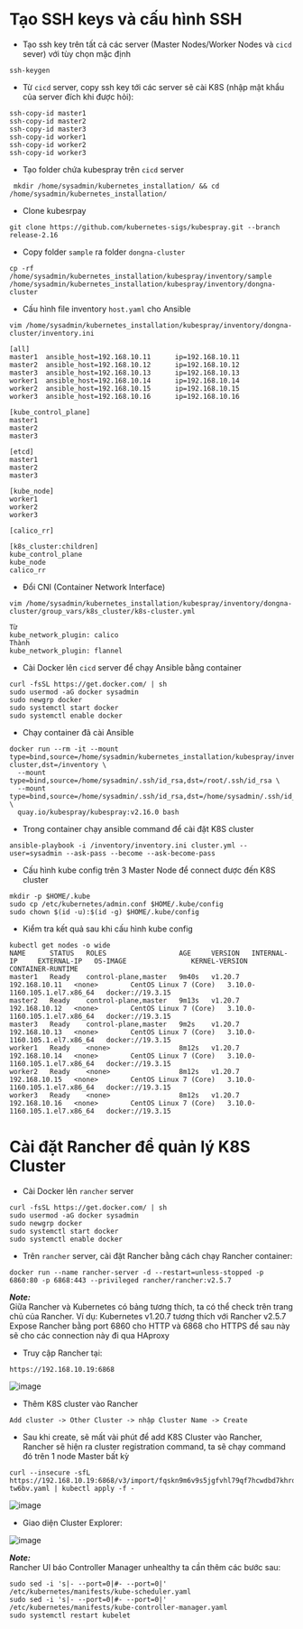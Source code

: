# Tạo SSH keys và cấu hình SSH 
* Tạo ssh key trên tất cả các server (Master Nodes/Worker Nodes và `cicd` sever) với tùy chọn mặc định
```
ssh-keygen
```

* Từ `cicd` server, copy ssh key tới các server sẽ cài K8S (nhập mật khẩu của server đích khi được hỏi):
```
ssh-copy-id master1
ssh-copy-id master2
ssh-copy-id master3
ssh-copy-id worker1
ssh-copy-id worker2
ssh-copy-id worker3
```

* Tạo folder chứa kubespray trên `cicd` server
```
 mkdir /home/sysadmin/kubernetes_installation/ && cd /home/sysadmin/kubernetes_installation/
```

* Clone kubesrpay
```
git clone https://github.com/kubernetes-sigs/kubespray.git --branch release-2.16
```

* Copy folder `sample` ra folder `dongna-cluster`
```
cp -rf /home/sysadmin/kubernetes_installation/kubespray/inventory/sample /home/sysadmin/kubernetes_installation/kubespray/inventory/dongna-cluster
```

* Cấu hình file inventory `host.yaml` cho Ansible
```
vim /home/sysadmin/kubernetes_installation/kubespray/inventory/dongna-cluster/inventory.ini
```

```
[all]
master1  ansible_host=192.168.10.11      ip=192.168.10.11
master2  ansible_host=192.168.10.12      ip=192.168.10.12
master3  ansible_host=192.168.10.13      ip=192.168.10.13
worker1  ansible_host=192.168.10.14      ip=192.168.10.14
worker2  ansible_host=192.168.10.15      ip=192.168.10.15
worker3  ansible_host=192.168.10.16      ip=192.168.10.16

[kube_control_plane]
master1
master2
master3

[etcd]
master1
master2
master3

[kube_node]
worker1
worker2
worker3

[calico_rr]

[k8s_cluster:children]
kube_control_plane
kube_node
calico_rr
```

* Đổi CNI (Container Network Interface) 
```
vim /home/sysadmin/kubernetes_installation/kubespray/inventory/dongna-cluster/group_vars/k8s_cluster/k8s-cluster.yml
```

```
Từ
kube_network_plugin: calico
Thành
kube_network_plugin: flannel
```

* Cài Docker lên `cicd` server để chạy Ansible bằng container
```
curl -fsSL https://get.docker.com/ | sh
sudo usermod -aG docker sysadmin
sudo newgrp docker
sudo systemctl start docker
sudo systemctl enable docker
```

* Chạy container đã cài Ansible
```
docker run --rm -it --mount type=bind,source=/home/sysadmin/kubernetes_installation/kubespray/inventory/dongna-cluster,dst=/inventory \
  --mount type=bind,source=/home/sysadmin/.ssh/id_rsa,dst=/root/.ssh/id_rsa \
  --mount type=bind,source=/home/sysadmin/.ssh/id_rsa,dst=/home/sysadmin/.ssh/id_rsa \
  quay.io/kubespray/kubespray:v2.16.0 bash
```

* Trong container chạy ansible command để cài đặt K8S cluster
```
ansible-playbook -i /inventory/inventory.ini cluster.yml --user=sysadmin --ask-pass --become --ask-become-pass
```

* Cấu hình kube config trên 3 Master Node để connect được đến K8S cluster
```
mkdir -p $HOME/.kube
sudo cp /etc/kubernetes/admin.conf $HOME/.kube/config
sudo chown $(id -u):$(id -g) $HOME/.kube/config
```

* Kiểm tra kết quả sau khi cấu hình kube config
```
kubectl get nodes -o wide
NAME      STATUS   ROLES                  AGE     VERSION   INTERNAL-IP     EXTERNAL-IP   OS-IMAGE                KERNEL-VERSION                 CONTAINER-RUNTIME
master1   Ready    control-plane,master   9m40s   v1.20.7   192.168.10.11   <none>        CentOS Linux 7 (Core)   3.10.0-1160.105.1.el7.x86_64   docker://19.3.15
master2   Ready    control-plane,master   9m13s   v1.20.7   192.168.10.12   <none>        CentOS Linux 7 (Core)   3.10.0-1160.105.1.el7.x86_64   docker://19.3.15
master3   Ready    control-plane,master   9m2s    v1.20.7   192.168.10.13   <none>        CentOS Linux 7 (Core)   3.10.0-1160.105.1.el7.x86_64   docker://19.3.15
worker1   Ready    <none>                 8m12s   v1.20.7   192.168.10.14   <none>        CentOS Linux 7 (Core)   3.10.0-1160.105.1.el7.x86_64   docker://19.3.15
worker2   Ready    <none>                 8m12s   v1.20.7   192.168.10.15   <none>        CentOS Linux 7 (Core)   3.10.0-1160.105.1.el7.x86_64   docker://19.3.15
worker3   Ready    <none>                 8m12s   v1.20.7   192.168.10.16   <none>        CentOS Linux 7 (Core)   3.10.0-1160.105.1.el7.x86_64   docker://19.3.15
```

# Cài đặt Rancher để quản lý K8S Cluster

* Cài Docker lên `rancher` server
```
curl -fsSL https://get.docker.com/ | sh
sudo usermod -aG docker sysadmin
sudo newgrp docker
sudo systemctl start docker
sudo systemctl enable docker
```

* Trên `rancher` server, cài đặt Rancher bằng cách chạy Rancher container:
```
docker run --name rancher-server -d --restart=unless-stopped -p 6860:80 -p 6868:443 --privileged rancher/rancher:v2.5.7 
```
_**Note:**_<br>
Giữa Rancher và Kubernetes có bảng tương thích, ta có thể check trên trang chủ của Rancher. Ví dụ: Kubernetes v1.20.7 tương thích với Rancher v2.5.7 <br>
Expose Rancher bằng port 6860 cho HTTP và 6868 cho HTTPS để sau này sẽ cho các connection này đi qua HAproxy

* Truy cập Rancher tại:
```
https://192.168.10.19:6868
```
![image](https://github.com/nguyenanhdongvn/Document/assets/90097692/3a704e7a-602e-4a18-86e1-a2aea4cb9ce8)

* Thêm K8S cluster vào Rancher
```
Add cluster -> Other Cluster -> nhập Cluster Name -> Create
```

* Sau khi create, sẽ mất vài phút để add K8S Cluster vào Rancher, Rancher sẽ hiện ra cluster registration command, ta sẽ chạy command đó trên 1 node Master bất kỳ
```
curl --insecure -sfL https://192.168.10.19:6868/v3/import/fqskn9m6v9s5jgfvhl79qf7hcwdbd7khrdcpxqqmwz6pfpkrmwzbm7_c-tw6bv.yaml | kubectl apply -f -
```
![image](https://github.com/nguyenanhdongvn/Document/assets/90097692/4cf1b815-f479-4b57-a180-b0dc6633cb31)

* Giao diện Cluster Explorer:

![image](https://github.com/nguyenanhdongvn/Document/assets/90097692/1f3068d3-a34a-41af-9b38-0e4ffee8648f)


_**Note:**_ <br>
Rancher UI báo Controller Manager unhealthy ta cần thêm các bước sau:
```
sudo sed -i 's|- --port=0|#- --port=0|' /etc/kubernetes/manifests/kube-scheduler.yaml
sudo sed -i 's|- --port=0|#- --port=0|' /etc/kubernetes/manifests/kube-controller-manager.yaml
sudo systemctl restart kubelet
```
